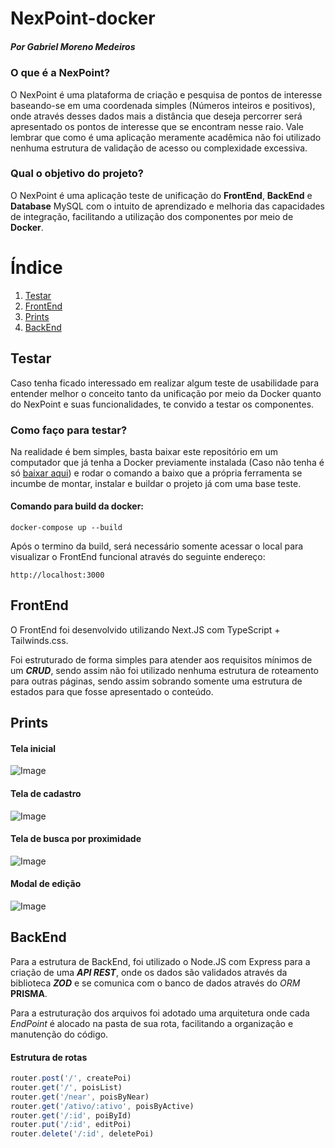 # NexPoint-docker
##### Por Gabriel Moreno Medeiros

### O que é a NexPoint?
O NexPoint é uma plataforma de criação e pesquisa de pontos de interesse baseando-se em uma coordenada simples (Números inteiros e positivos), onde através desses dados mais a distância que deseja percorrer será apresentado os pontos de interesse que se encontram nesse raio. Vale lembrar que como é uma aplicação meramente acadêmica não foi utilizado nenhuma estrutura de validação de acesso ou complexidade excessiva.

### Qual o objetivo do projeto?
O NexPoint é uma aplicação teste de unificação do **FrontEnd**, **BackEnd** e **Database** MySQL com o intuito de aprendizado e melhoria das capacidades de integração, facilitando a utilização dos componentes por meio de **Docker**.

# Índice

1. [Testar](https://github.com/ielmoreno/NexPoint-Docker/blob/main/README.md#Testar)
2. [FrontEnd](https://github.com/ielmoreno/NexPoint-Docker/blob/main/README.md#FrontEnd)
3. [Prints](https://github.com/ielmoreno/NexPoint-Docker/blob/main/README.md#Prints)
4. [BackEnd](https://github.com/ielmoreno/NexPoint-Docker/blob/main/README.md#BackEnd)

## Testar

Caso tenha ficado interessado em realizar algum teste de usabilidade para entender melhor o conceito tanto da unificação por meio da Docker quanto do NexPoint e suas funcionalidades, te convido a testar os componentes.

### Como faço para testar?
Na realidade é bem simples, basta baixar este repositório em um computador que já tenha a Docker previamente instalada (Caso não tenha é só [baixar aqui](https://www.docker.com)) e rodar o comando a baixo que a própria ferramenta se incumbe de montar, instalar e buildar o projeto já com uma base teste.

#### Comando para build da docker:

```
docker-compose up --build
```

Após o termino da build, será necessário somente acessar o local para visualizar o FrontEnd funcional através do seguinte endereço:

```
http://localhost:3000
```

## FrontEnd

O FrontEnd foi desenvolvido utilizando Next.JS com TypeScript + Tailwinds.css.

Foi estruturado de forma simples para atender aos requisitos mínimos de um ***CRUD***, sendo assim não foi utilizado nenhuma estrutura de roteamento para outras páginas, sendo assim sobrando somente uma estrutura de estados para que fosse apresentado o conteúdo.

## Prints

#### Tela inicial
![Image](https://github.com/user-attachments/assets/fe97b541-48e9-4128-825a-8751958d5d86)

#### Tela de cadastro
![Image](https://github.com/user-attachments/assets/a973f9e8-2218-44bf-a4a2-f945c3a34a57)

#### Tela de busca por proximidade
![Image](https://github.com/user-attachments/assets/034e5783-609d-4e99-8f40-a334c4f78c29)

#### Modal de edição
![Image](https://github.com/user-attachments/assets/0f29f70c-a92e-42ca-ae9f-cfa2d0d71029)

## BackEnd

Para a estrutura de BackEnd, foi utilizado o Node.JS com Express para a criação de uma ***API REST***, onde os dados são validados através da biblioteca ***ZOD*** e se comunica com o banco de dados através do *ORM* **PRISMA**.

Para a estruturação dos arquivos foi adotado uma arquitetura onde cada *EndPoint* é alocado na pasta de sua rota, facilitando a organização e manutenção do código.

#### Estrutura de rotas

```TypeScript
router.post('/', createPoi)
router.get('/', poisList)
router.get('/near', poisByNear)
router.get('/ativo/:ativo', poisByActive)
router.get('/:id', poiById)
router.put('/:id', editPoi)
router.delete('/:id', deletePoi) 
```
